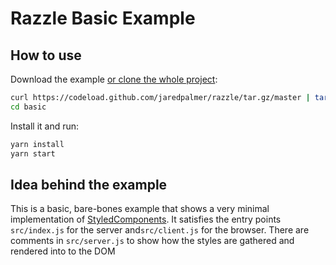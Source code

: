 # Razzle Basic Example

## How to use
Download the example [or clone the whole project](https://github.com/jaredpalmer/razzle.git):

```bash
curl https://codeload.github.com/jaredpalmer/razzle/tar.gz/master | tar -xz --strip=2 razzle-master/examples/basic
cd basic
```

Install it and run:

```bash
yarn install
yarn start
```

## Idea behind the example
This is a basic, bare-bones example that shows a very minimal implementation
of [StyledComponents](https://github.com/styled-components/styled-components).
It satisfies the entry points `src/index.js` for the server and`src/client.js`
for the browser.
There are comments in `src/server.js` to show how the styles are gathered and
rendered into to the DOM
